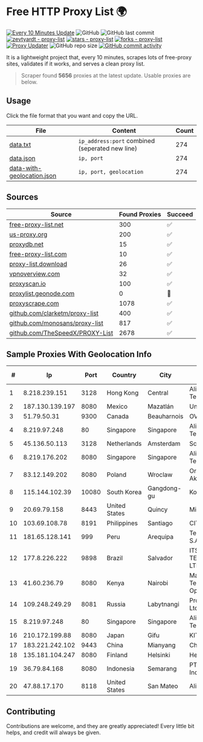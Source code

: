 
# Free HTTP Proxy List 🌍

[![Every 10 Minutes Update](https://github.com/mertguvencli/http-proxy-list/actions/workflows/main.yml/badge.svg?branch=main)](https://github.com/mertguvencli/http-proxy-list/actions/workflows/main.yml)
![GitHub](https://img.shields.io/github/license/mertguvencli/http-proxy-list)
![GitHub last commit](https://img.shields.io/github/last-commit/mertguvencli/http-proxy-list)
[![zevtyardt - proxy-list](https://img.shields.io/static/v1?label=zevtyardt&message=proxy-list&color=blue&logo=github)](https://github.com/zevtyardt/proxy-list "Go to GitHub repo")
[![stars - proxy-list](https://img.shields.io/github/stars/zevtyardt/proxy-list?style=social)](https://github.com/zevtyardt/proxy-list)
[![forks - proxy-list](https://img.shields.io/github/forks/zevtyardt/proxy-list?style=social)](https://github.com/zevtyardt/proxy-list)
[![Proxy Updater](https://github.com/zevtyardt/proxy-list/workflows/Proxy%20Updater/badge.svg)](https://github.com/zevtyardt/proxy-list/actions?query=workflow:"Proxy+Updater")
![GitHub repo size](https://img.shields.io/github/repo-size/zevtyardt/proxy-list)
[![GitHub commit activity](https://img.shields.io/github/commit-activity/m/zevtyardt/proxy-list?logo=commits)](https://github.com/zevtyardt/proxy-list/commits/main)

It is a lightweight project that, every 10 minutes, scrapes lots of free-proxy sites, validates if it works, and serves a clean proxy list.

> Scraper found **5656** proxies at the latest update. Usable proxies are below.

## Usage

Click the file format that you want and copy the URL.

|File|Content|Count|
|----|-------|-----|
|[data.txt](https://raw.githubusercontent.com/mertguvencli/http-proxy-list/main/proxy-list/data.txt)|`ip_address:port` combined (seperated new line)|274|
|[data.json](https://raw.githubusercontent.com/mertguvencli/http-proxy-list/main/proxy-list/data.json)|`ip, port`|274|
|[data-with-geolocation.json](https://raw.githubusercontent.com/mertguvencli/http-proxy-list/main/proxy-list/data-with-geolocation.json)|`ip, port, geolocation`|274|

## Sources

|Source|Found Proxies|Succeed|
|------|-------------|-------|
|[free-proxy-list.net](https://free-proxy-list.net)|300|✅|
|[us-proxy.org](https://www.us-proxy.org)|200|✅|
|[proxydb.net](http://proxydb.net)|15|✅|
|[free-proxy-list.com](https://free-proxy-list.com/?page=&port=&type%5B%5D=http&type%5B%5D=https&up_time=0&search=Search)|10|✅|
|[proxy-list.download](https://www.proxy-list.download/HTTP)|26|✅|
|[vpnoverview.com](https://vpnoverview.com/privacy/anonymous-browsing/free-proxy-servers)|32|✅|
|[proxyscan.io](https://www.proxyscan.io)|100|✅|
|[proxylist.geonode.com](https://proxylist.geonode.com/api/proxy-list?limit=300&page=1&sort_by=lastChecked&sort_type=desc&protocols=http,https)|0|🚫|
|[proxyscrape.com](https://api.proxyscrape.com/v2/?request=displayproxies&protocol=http&timeout=10000&country=all&ssl=all&anonymity=all)|1078|✅|
|[github.com/clarketm/proxy-list](https://raw.githubusercontent.com/clarketm/proxy-list/master/proxy-list-raw.txt)|400|✅|
|[github.com/monosans/proxy-list](https://raw.githubusercontent.com/monosans/proxy-list/main/proxies/http.txt)|817|✅|
|[github.com/TheSpeedX/PROXY-List](https://raw.githubusercontent.com/TheSpeedX/PROXY-List/master/http.txt)|2678|✅|


## Sample Proxies With Geolocation Info

|#|Ip|Port|Country|City|Internet Service Provider|
|-|--|----|-------|----|-------------------------|
|1|8.218.239.151|3128|Hong Kong|Central|Alibaba (US) Technology Co., Ltd.|
|2|187.130.139.197|8080|Mexico|Mazatlán|Uninet S.A. de C.V.|
|3|51.79.50.31|9300|Canada|Beauharnois|OVH SAS|
|4|8.219.97.248|80|Singapore|Singapore|Alibaba (US) Technology Co., Ltd.|
|5|45.136.50.113|3128|Netherlands|Amsterdam|Scalaxy B.V.|
|6|8.219.176.202|8080|Singapore|Singapore|Alibaba (US) Technology Co., Ltd.|
|7|83.12.149.202|8080|Poland|Wroclaw|Orange Polska Spolka Akcyjna|
|8|115.144.102.39|10080|South Korea|Gangdong-gu|Korea Telecom|
|9|20.69.79.158|8443|United States|Quincy|Microsoft Corporation|
|10|103.69.108.78|8191|Philippines|Santiago|CITI Cableworld Inc.|
|11|181.65.128.141|999|Peru|Arequipa|Telefonica del Peru S.A.A.|
|12|177.8.226.222|9898|Brazil|Salvador|ITS TELECOMUNICACOES LTDA|
|13|41.60.236.79|8080|Kenya|Nairobi|Maintainer Liquid Telecommunications Operations Limited|
|14|109.248.249.29|8081|Russia|Labytnangi|Proftelecom-Service Ltd|
|15|8.219.97.248|80|Singapore|Singapore|Alibaba (US) Technology Co., Ltd.|
|16|210.172.199.88|8080|Japan|Gifu|KITAGATA|
|17|183.221.242.102|9443|China|Mianyang|China Mobile|
|18|135.181.104.247|8080|Finland|Helsinki|Hetzner Online GmbH|
|19|36.79.84.168|8080|Indonesia|Semarang|PT. Telekomunikasi Indonesia|
|20|47.88.17.170|8118|United States|San Mateo|Alibaba.com LLC|



## Contributing

Contributions are welcome, and they are greatly appreciated! Every
little bit helps, and credit will always be given.

